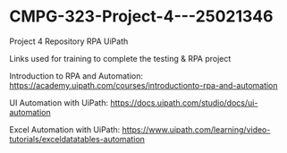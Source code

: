 # CMPG-323-Project-4---25021346
Project 4 Repository RPA UiPath

Links used for training to complete the testing & RPA project

Introduction to RPA and Automation: https://academy.uipath.com/courses/introductionto-rpa-and-automation

UI Automation with UiPath: https://docs.uipath.com/studio/docs/ui-automation

Excel Automation with UiPath: https://www.uipath.com/learning/video-tutorials/exceldatatables-automation

